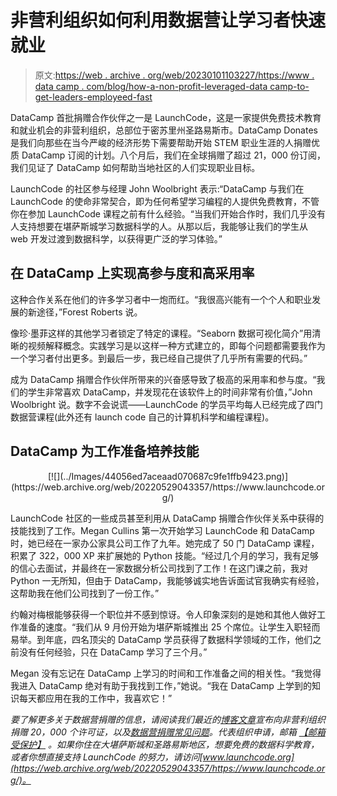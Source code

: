 # 非营利组织如何利用数据营让学习者快速就业

> 原文:[https://web . archive . org/web/20230101103227/https://www . data camp . com/blog/how-a-non-profit-leveraged-data camp-to-get-leaders-employeed-fast](https://web.archive.org/web/20230101103227/https://www.datacamp.com/blog/how-a-nonprofit-leveraged-datacamp-to-get-learners-employed-fast)

DataCamp 首批捐赠合作伙伴之一是 LaunchCode，这是一家提供免费技术教育和就业机会的非营利组织，总部位于密苏里州圣路易斯市。DataCamp Donates 是我们向那些在当今严峻的经济形势下需要帮助开始 STEM 职业生涯的人捐赠优质 DataCamp 订阅的计划。八个月后，我们在全球捐赠了超过 21，000 份订阅，我们见证了 DataCamp 如何帮助当地社区的人们实现职业目标。

LaunchCode 的社区参与经理 John Woolbright 表示:“DataCamp 与我们在 LaunchCode 的使命非常契合，即为任何希望学习编程的人提供免费教育，不管你在参加 LaunchCode 课程之前有什么经验。“当我们开始合作时，我们几乎没有人支持想要在堪萨斯城学习数据科学的人。从那以后，我能够让我们的学生从 web 开发过渡到数据科学，以获得更广泛的学习体验。”

## 在 DataCamp 上实现高参与度和高采用率

这种合作关系在他们的许多学习者中一炮而红。“我很高兴能有一个个人和职业发展的新途径，”Forest Roberts 说。

像珍·墨菲这样的其他学习者锁定了特定的课程。“Seaborn 数据可视化简介”用清晰的视频解释概念。实践学习是以这样一种方式建立的，即每个问题都需要我作为一个学习者付出更多。到最后一步，我已经自己提供了几乎所有需要的代码。”

成为 DataCamp 捐赠合作伙伴所带来的兴奋感导致了极高的采用率和参与度。“我们的学生非常喜欢 DataCamp，并发现花在该软件上的时间非常有价值，”John Woolbright 说。数字不会说谎——LaunchCode 的学员平均每人已经完成了四门数据营课程(此外还有 launch code 自己的计算机科学和编程课程)。

## DataCamp 为工作准备培养技能

<center>[![](../Images/44056ed7aceaad070687c9fe1ffb9423.png)](https://web.archive.org/web/20220529043357/https://www.launchcode.org/)</center>

LaunchCode 社区的一些成员甚至利用从 DataCamp 捐赠合作伙伴关系中获得的技能找到了工作。Megan Cullins 第一次开始学习 LaunchCode 和 DataCamp 时，她已经在一家办公家具公司工作了九年。她完成了 50 门 DataCamp 课程，积累了 322，000 XP 来扩展她的 Python 技能。“经过几个月的学习，我有足够的信心去面试，并最终在一家数据分析公司找到了工作！在这门课之前，我对 Python 一无所知，但由于 DataCamp，我能够诚实地告诉面试官我确实有经验，这帮助我在他们公司找到了一份工作。”

约翰对梅根能够获得一个职位并不感到惊讶。令人印象深刻的是她和其他人做好工作准备的速度。“我们从 9 月份开始为堪萨斯城推出 25 个席位。让学生入职轻而易举。到年底，四名顶尖的 DataCamp 学员获得了数据科学领域的工作，他们之前没有任何经验，只在 DataCamp 学习了三个月。”

Megan 没有忘记在 DataCamp 上学习的时间和工作准备之间的相关性。“我觉得我进入 DataCamp 绝对有助于我找到工作，”她说。“我在 DataCamp 上学到的知识每天都应用在我的工作中，我喜欢它！”

*要了解更多关于数据营捐赠的信息，请阅读我们最近的[博客文章](https://web.archive.org/web/20220529043357/https://www.datacamp.com/community/blog/datacamp-donates-50-partners)宣布向非营利组织捐赠 20，000 个许可证，以及[数据营捐赠常见问题](https://web.archive.org/web/20220529043357/https://support.datacamp.com/hc/en-us/articles/360051596574)。代表组织申请，邮箱 [【邮箱受保护】](/web/20220529043357/https://www.datacamp.com/cdn-cgi/l/email-protection#5d3932333c29381d393c293c3e3c302d733e3230) 。如果你住在大堪萨斯城和圣路易斯地区，想要免费的数据科学教育，或者你想直接支持 LaunchCode 的努力，请访问[www.launchcode.org](https://web.archive.org/web/20220529043357/https://www.launchcode.org/)。*